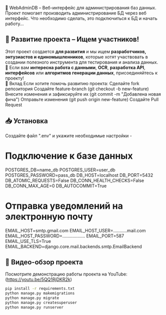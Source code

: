📌 WebAdminDB – Веб-интерфейс для администрирования баз данных.
Проект помогает производить администрирование БД через веб интерфейс. Что необходимо сделать, это подключиться к БД и начать работу...


## 🚀 Развитие проекта – Ищем участников!  
Этот проект создается **для развития** и мы ищем **разработчиков, энтузиастов и единомышленников**, которые хотят участвовать в создании полезного инструмента для тестирования и анализа данных.  
🔹 Если вам **интересна работа с данными**, **OCR**, **разработка API**, **интерфейсов** или **алгоритмов генерации данных**, присоединяйтесь к проекту!  
🤝 Вклад
Если хотите помочь развитию проекта:
Сделайте fork репозитория
Создайте feature-branch (git checkout -b new-feature)
Внесите изменения и зафиксируйте их (git commit -m "Добавлена новая фича")
Отправьте изменения (git push origin new-feature)
Создайте Pull Request


## 📥 Установка  
Создайте файл ".env" и укажите необходимые настройки -
# Подключение к базе данных
POSTGRES_DB=name_db
POSTGRES_USER=user_db
POSTGRES_PASSWORD=pass_db
DB_HOST=localhost
DB_PORT=5432
DB_ATOMIC_REQUESTS=False
DB_CONN_HEALTH_CHECKS=False
DB_CONN_MAX_AGE=0
DB_AUTOCOMMIT=True
# Отправка уведомлений на электронную почту
EMAIL_HOST=smtp.gmail.com
EMAIL_HOST_USER=...........mail.com
EMAIL_HOST_PASSWORD=..................
EMAIL_PORT=587
EMAIL_USE_TLS=True
EMAIL_BACKEND=django.core.mail.backends.smtp.EmailBackend

## 🎥 Видео-обзор проекта
Посмотрите демонстрацию работы проекта на YouTube:
(https://youtu.be/5QQ1RjDKR2k)

```bash
pip install -r requirements.txt
python manage.py makemigrations
python manage.py migrate
python manage.py createsuperuser
python manage.py runserver




